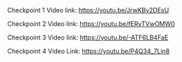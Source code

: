 Checkpoint 1 Video link: https://youtu.be/JrwKBv2DEsU

Checkpoint 2 Video link: https://youtu.be/fERvTVwOMW0

Checkpoint 3 Video link: https://youtu.be/-ATF6LB4FaE

Checkpoint 4 Video Link: https://youtu.be/P4Q34_7Lin8
